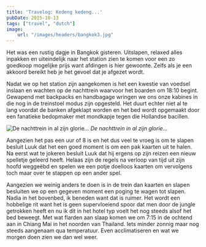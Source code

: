 ```yaml
---
title: 'Travelog: Kedeng kedeng...'
pubDate: 2015-10-13
tags: ["travel", "dutch"]
image:
    url: "/images/headers/bangkok3.jpg"
---
```


Het was een rustig dagje in Bangkok gisteren. Uitslapen, relaxed alles inpakken en uiteindelijk naar het station zien te komen voor een zo goedkoop mogelijke prijs want afdingen is hier gewoonte. Zelfs als je een akkoord bereikt heb je het gevoel dat je afgezet wordt.

Nadat we op het station zijn aangekomen is het een kwestie van voedsel inslaan en wachten op de nachttrein waarvoor het boarden om 18:10 begint. Gewapend met backpacks en handbagage wringen we ons onze kabines in die nog in de treinstoel modus zijn opgesteld. Het duurt echter niet al te lang voordat de banken afgeklapt worden en het bed wordt opgemaakt door een fanatieke bedopmaker met mondkapje tegen die Hollandse bacillen.

![De nachttrein in al zijn glorie...](/images/posts/IMG_3504.jpg)
*De nachttrein in al zijn glorie...*

Aangezien het pas een uur of 8 is en het dus veel te vroeg is om te slapen besluit Luuk dat het een goed moment is om een pak kaarten uit te halen. Na eerst wat te jokeren besluit Luuk dat hij ergens op zijn reizen een nieuw spelletje geleerd heeft. Helaas zijn de regels na verloop van tijd uit zijn hoofd weggeëbd en spelen we een potje doelloos kaarten om vervolgens toch maar over te stappen op een ander spel.

Aangezien we weinig anders te doen is in de trein dan kaarten en slapen besluiten we op een gegeven moment een poging te wagen tot slapen. Nadia in het bovenbed, ik beneden want dat is ruimer. Het wordt een hobbelige rit want het is geen supervloeiend spoor dat men door de jungle getrokken heeft en nu ik dit in het hotel typ voelt het nog steeds alsof het bed beweegt. Met wat flarden aan slaap komen we om 7:15 in de ochtend aan in Chiang Mai in het noorden van Thailand. Iets minder zonnig maar nog steeds aangenaam qua temperatuur. Even acclimatiseren en wat we morgen doen zien we dan wel weer.
